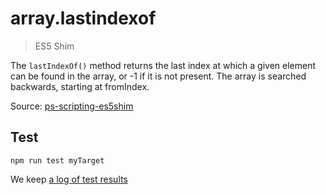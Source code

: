 # array.lastindexof

> ES5 Shim

The `lastIndexOf()` method returns the last index at which a given element can be found in the array, or -1 if it is not present. The array is searched backwards, starting at fromIndex.

Source: [ps-scripting-es5shim](https://github.com/EugenTepin/ps-scripting-es5shim/blob/master/lib/Array/lastIndexOf.js)

## Test

    npm run test myTarget

We keep [a log of test results](./test/results_log.md)


